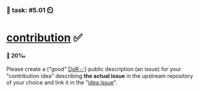 ### 💪 task: #5.01 [⏲️](https://youtu.be/h1uaTOmvZbA)

# [contribution](https://opensource.guide/how-to-contribute/#finding-a-project-to-contribute-to) ✅

#### 🏅 20‰

Please create a ("good" [DoR ✅](https://openpracticelibrary.com/practice/definition-of-ready/)) public description (an issue) for your "contribution idea" describing **the actual issue** in the upstream repository of your choice and link it in the "[idea issue](https://github.com/digital-sustainability/module-eoss-hs22-sandbox/issues/56)".